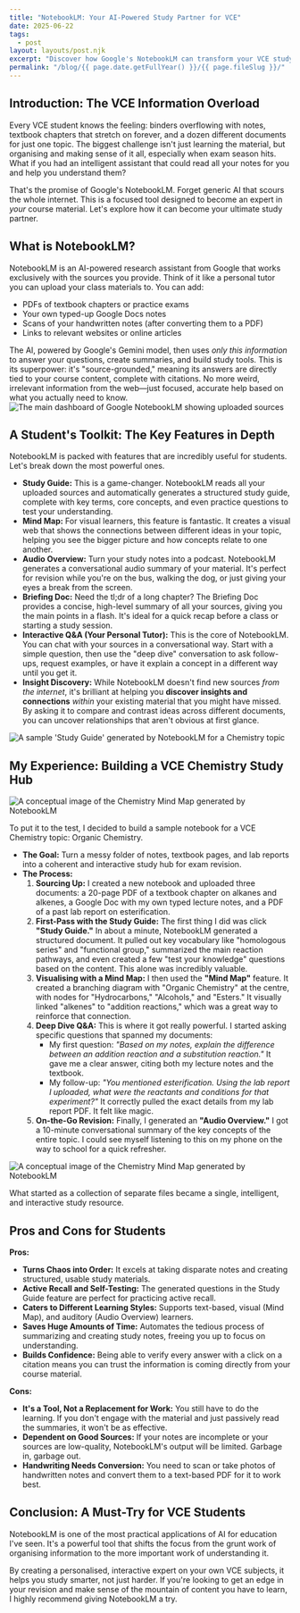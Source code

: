 ```yaml
---
title: "NotebookLM: Your AI-Powered Study Partner for VCE"
date: 2025-06-22
tags:
  - post
layout: layouts/post.njk
excerpt: "Discover how Google's NotebookLM can transform your VCE study routine. This deep dive covers key features like the Study Guide and Mind Map creator, and walks through building a Chemistry revision notebook from scratch. Stop drowning in notes and start understanding them."
permalink: "/blog/{{ page.date.getFullYear() }}/{{ page.fileSlug }}/"
---
```


## Introduction: The VCE Information Overload

Every VCE student knows the feeling: binders overflowing with notes, textbook chapters that stretch on forever, and a dozen different documents for just one topic. The biggest challenge isn't just learning the material, but organising and making sense of it all, especially when exam season hits. What if you had an intelligent assistant that could read all your notes for you and help you understand them?

That's the promise of Google's NotebookLM. Forget generic AI that scours the whole internet. This is a focused tool designed to become an expert in *your* course material. Let's explore how it can become your ultimate study partner.

## What is NotebookLM?

NotebookLM is an AI-powered research assistant from Google that works exclusively with the sources you provide. Think of it like a personal tutor you can upload your class materials to. You can add:

* PDFs of textbook chapters or practice exams
* Your own typed-up Google Docs notes
* Scans of your handwritten notes (after converting them to a PDF)
* Links to relevant websites or online articles

The AI, powered by Google's Gemini model, then uses *only this information* to answer your questions, create summaries, and build study tools. This is its superpower: it's "source-grounded," meaning its answers are directly tied to your course content, complete with citations. No more weird, irrelevant information from the web—just focused, accurate help based on what you actually need to know.
![The main dashboard of Google NotebookLM showing uploaded sources](/images/blog/2025/06-22/dashboard.png)

## A Student's Toolkit: The Key Features in Depth

NotebookLM is packed with features that are incredibly useful for students. Let's break down the most powerful ones.

* **Study Guide:** This is a game-changer. NotebookLM reads all your uploaded sources and automatically generates a structured study guide, complete with key terms, core concepts, and even practice questions to test your understanding.
* **Mind Map:** For visual learners, this feature is fantastic. It creates a visual web that shows the connections between different ideas in your topic, helping you see the bigger picture and how concepts relate to one another.
* **Audio Overview:** Turn your study notes into a podcast. NotebookLM generates a conversational audio summary of your material. It's perfect for revision while you're on the bus, walking the dog, or just giving your eyes a break from the screen.
* **Briefing Doc:** Need the tl;dr of a long chapter? The Briefing Doc provides a concise, high-level summary of all your sources, giving you the main points in a flash. It's ideal for a quick recap before a class or starting a study session.
* **Interactive Q&A (Your Personal Tutor):** This is the core of NotebookLM. You can chat with your sources in a conversational way. Start with a simple question, then use the "deep dive" conversation to ask follow-ups, request examples, or have it explain a concept in a different way until you get it.
* **Insight Discovery:** While NotebookLM doesn't find new sources *from the internet*, it's brilliant at helping you **discover insights and connections** *within* your existing material that you might have missed. By asking it to compare and contrast ideas across different documents, you can uncover relationships that aren't obvious at first glance.

![A sample 'Study Guide' generated by NotebookLM for a Chemistry topic](/images/blog/2025/06-22/study-guide.png)

## My Experience: Building a VCE Chemistry Study Hub

![A conceptual image of the Chemistry Mind Map generated by NotebookLM](/images/blog/2025/06-22/mindmap.png)

To put it to the test, I decided to build a sample notebook for a VCE Chemistry topic: Organic Chemistry.

* **The Goal:** Turn a messy folder of notes, textbook pages, and lab reports into a coherent and interactive study hub for exam revision.
* **The Process:**
    1.  **Sourcing Up:** I created a new notebook and uploaded three documents: a 20-page PDF of a textbook chapter on alkanes and alkenes, a Google Doc with my own typed lecture notes, and a PDF of a past lab report on esterification.
    2.  **First-Pass with the Study Guide:** The first thing I did was click **"Study Guide."** In about a minute, NotebookLM generated a structured document. It pulled out key vocabulary like "homologous series" and "functional group," summarized the main reaction pathways, and even created a few "test your knowledge" questions based on the content. This alone was incredibly valuable.
    3.  **Visualising with a Mind Map:** I then used the **"Mind Map"** feature. It created a branching diagram with "Organic Chemistry" at the centre, with nodes for "Hydrocarbons," "Alcohols," and "Esters." It visually linked "alkenes" to "addition reactions," which was a great way to reinforce that connection.
    4.  **Deep Dive Q&A:** This is where it got really powerful. I started asking specific questions that spanned my documents:
        * My first question: *"Based on my notes, explain the difference between an addition reaction and a substitution reaction."* It gave me a clear answer, citing both my lecture notes and the textbook.
        * My follow-up: *"You mentioned esterification. Using the lab report I uploaded, what were the reactants and conditions for that experiment?"* It correctly pulled the exact details from my lab report PDF. It felt like magic.
    5.  **On-the-Go Revision:** Finally, I generated an **"Audio Overview."** I got a 10-minute conversational summary of the key concepts of the entire topic. I could see myself listening to this on my phone on the way to school for a quick refresher.

![A conceptual image of the Chemistry Mind Map generated by NotebookLM](/images/blog/2025/06-22/chat.png)

What started as a collection of separate files became a single, intelligent, and interactive study resource.

## Pros and Cons for Students

**Pros:**
* **Turns Chaos into Order:** It excels at taking disparate notes and creating structured, usable study materials.
* **Active Recall and Self-Testing:** The generated questions in the Study Guide feature are perfect for practicing active recall.
* **Caters to Different Learning Styles:** Supports text-based, visual (Mind Map), and auditory (Audio Overview) learners.
* **Saves Huge Amounts of Time:** Automates the tedious process of summarizing and creating study notes, freeing you up to focus on understanding.
* **Builds Confidence:** Being able to verify every answer with a click on a citation means you can trust the information is coming directly from your course material.

**Cons:**
* **It's a Tool, Not a Replacement for Work:** You still have to do the learning. If you don't engage with the material and just passively read the summaries, it won't be as effective.
* **Dependent on Good Sources:** If your notes are incomplete or your sources are low-quality, NotebookLM's output will be limited. Garbage in, garbage out.
* **Handwriting Needs Conversion:** You need to scan or take photos of handwritten notes and convert them to a text-based PDF for it to work best.

## Conclusion: A Must-Try for VCE Students

NotebookLM is one of the most practical applications of AI for education I've seen. It's a powerful tool that shifts the focus from the grunt work of organising information to the more important work of understanding it.

By creating a personalised, interactive expert on your own VCE subjects, it helps you study smarter, not just harder. If you're looking to get an edge in your revision and make sense of the mountain of content you have to learn, I highly recommend giving NotebookLM a try.